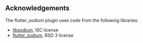 ## Acknowledgements

The flutter_sodium plugin uses code from the following libraries:

- [libsodium](https://github.com/jedisct1/libsodium), ISC license
- [flutter_sodium](https://github.com/firstfloorsoftware/flutter_sodium), BSD 3 license